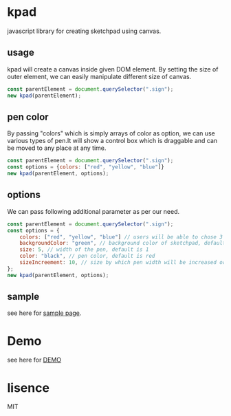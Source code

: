 # kpad
javascript library for creating sketchpad using canvas.


## usage
kpad will create a canvas inside given DOM element.
By setting the size of outer element, we can easily manipulate different size of canvas.
```javascript
const parentElement = document.querySelector(".sign");
new kpad(parentElement);
```

## pen color
By passing "colors" which is simply arrays of color as option, we can use various types of pen.It will show a control box which is draggable and can be moved to any place at any time.
```javascript
const parentElement = document.querySelector(".sign");
const options = {colors: ["red", "yellow", "blue"]}
new kpad(parentElement, options);
```

## options
We can pass following additional parameter as per our need.
```javascript
const parentElement = document.querySelector(".sign");
const options = {
    colors: ["red", "yellow", "blue"] // users will be able to chose 3 different pens
    backgroundColor: "green", // background color of sketchpad, default is white
    size: 5, // width of the pen, default is 1
    color: "black", // pen color, default is red
    sizeIncreement: 10, // size by which pen width will be increased or decreased, default is 2
};
new kpad(parentElement, options);
```
## sample
see here for [sample page](./sample.html).

# Demo
see here for [DEMO](https://dakc.github.io/kpad/sample.html)

# lisence
MIT